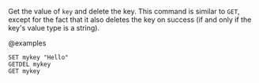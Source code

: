 Get the value of `key` and delete the key.
This command is similar to `GET`, except for the fact that it also deletes the key on success (if and only if the key's value type is a string).

@examples

```cli
SET mykey "Hello"
GETDEL mykey
GET mykey
```

